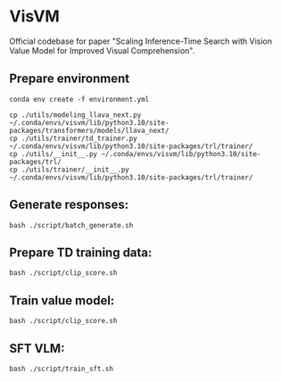 # VisVM
Official codebase for paper "Scaling Inference-Time Search with Vision Value Model for Improved Visual Comprehension".

## Prepare environment
```
conda env create -f environment.yml

cp ./utils/modeling_llava_next.py ~/.conda/envs/visvm/lib/python3.10/site-packages/transformers/models/llava_next/
cp ./utils/trainer/td_trainer.py ~/.conda/envs/visvm/lib/python3.10/site-packages/trl/trainer/
cp ./utils/__init__.py ~/.conda/envs/visvm/lib/python3.10/site-packages/trl/
cp ./utils/trainer/__init__.py ~/.conda/envs/visvm/lib/python3.10/site-packages/trl/trainer/
```

## Generate responses:
```
bash ./script/batch_generate.sh
```
## Prepare TD training data:
```
bash ./script/clip_score.sh
```
## Train value model:
```
bash ./script/clip_score.sh
```
## SFT VLM:
```
bash ./script/train_sft.sh
```